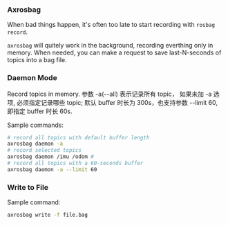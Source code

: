 ### Axrosbag

When bad things happen, it's often too late to start recording with `rosbag record`.

`axrosbag` will quitely work in the background, recording everthing only in memory.
When needed, you can make a request to save last-N-seconds of topics into a bag file.

### Daemon Mode

Record topics in memory.
参数 -a(--all) 表示记录所有 topic， 如果未加 -a 选项, 必须指定记录哪些 topic; 默认 buffer 时长为 300s，也支持参数 --limit 60, 即指定 buffer 时长 60s.

Sample commands:

```bash
# record all topics with default buffer length
axrosbag daemon -a
# record selected topics
axrosbag daemon /imu /odom # 
# record all topics with a 60-seconds buffer
axrosbag daemon -a --limit 60
```

### Write to File

Sample command:

```bash
axrosbag write -f file.bag
```

